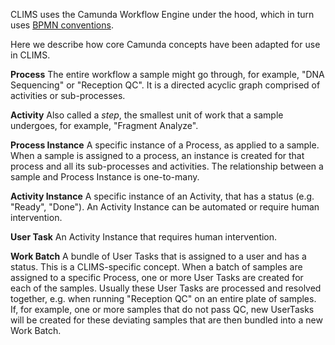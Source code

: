 CLIMS uses the Camunda Workflow Engine under the hood, which in turn uses [BPMN conventions](https://camunda.com/bpmn/).

Here we describe how core Camunda concepts have been adapted for use in CLIMS.

__Process__ The entire workflow a sample might go through, for example, "DNA Sequencing" or "Reception QC". It is a directed acyclic graph comprised of activities or sub-processes.

__Activity__ Also called a _step_, the smallest unit of work that a sample undergoes, for example, "Fragment Analyze".

__Process Instance__ A specific instance of a Process, as applied to a sample. When a sample is assigned to a process, an instance is created for that process and all its sub-processes and activities. The relationship between a sample and Process Instance is one-to-many.

__Activity Instance__ A specific instance of an Activity, that has a status (e.g. "Ready", "Done"). An Activity Instance can be automated or require human intervention.

__User Task__ An Activity Instance that requires human intervention.

__Work Batch__ A bundle of User Tasks that is assigned to a user and has a status. This is a CLIMS-specific concept. When a batch of samples are assigned to a specific Process, one or more User Tasks are created for each of the samples. Usually these User Tasks are processed and resolved together, e.g. when running "Reception QC" on an entire plate of samples. If, for example, one or more samples that do not pass QC, new UserTasks will be created for these deviating samples that are then bundled into a new Work Batch.
